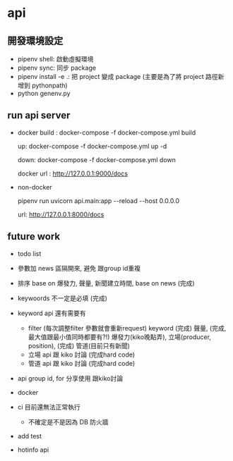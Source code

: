 # api


## 開發環境設定

- pipenv shell: 啟動虛擬環境
- pipenv sync: 同步 package
- pipenv install -e .: 把 project 變成 package (主要是為了將 project 路徑新增到 pythonpath)
- python genenv.py

## run api server

- docker
    build : docker-compose -f docker-compose.yml build

    up: docker-compose -f docker-compose.yml up -d

    down: docker-compose -f docker-compose.yml down

    docker url : http://127.0.0.1:9000/docs

- non-docker

    pipenv run uvicorn api.main:app --reload --host 0.0.0.0

    url: http://127.0.0.1:8000/docs

## future work

- todo list
- 參數加 news 區隔開來, 避免 跟group id重複

- 排序 base on 爆發力, 聲量, 新聞建立時間, base on news (完成)
- keywoords 不一定是必填 (完成)
- keyword api 還有需要有
    - filter (每次調整filter 參數就會重新request)
        keyword (完成)
        聲量,  (完成, 最大值跟最小值同時都要有?!)
        爆發力(kiko晚點弄),
        立場(producer, position),  (完成)
        管道(目前只有新聞)
    - 立場 api 跟 kiko 討論 (完成hard code)
    - 管道 api 跟 kiko 討論 (完成hard code)
- api group id, for 分享使用 跟kiko討論
- docker
- ci 目前還無法正常執行
    - 不確定是不是因為 DB 防火牆
- add test
- hotinfo api
